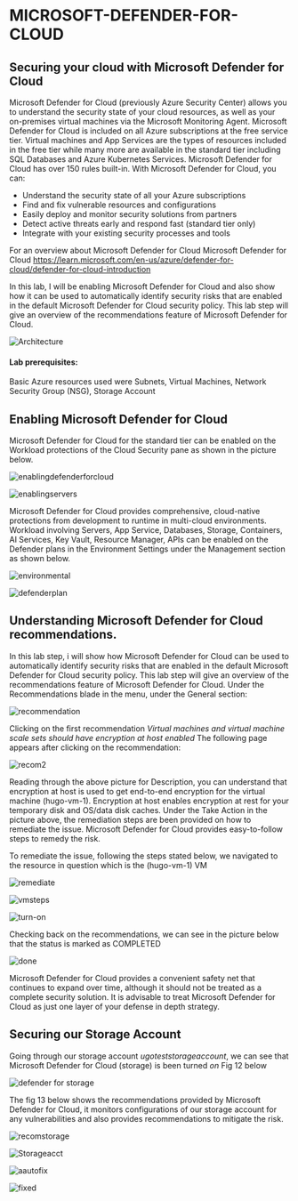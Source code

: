 # MICROSOFT-DEFENDER-FOR-CLOUD

## Securing your cloud with Microsoft Defender for Cloud

Microsoft Defender for Cloud (previously Azure Security Center) allows you to understand the security state of your cloud resources, as well as your on-premises virtual machines via the Microsoft Monitoring Agent. Microsoft Defender for Cloud is included on all Azure subscriptions at the free service tier. Virtual machines and App Services are the types of resources included in the free tier while many more are available in the standard tier including SQL Databases and Azure Kubernetes Services. Microsoft Defender for Cloud has over 150 rules built-in. With Microsoft Defender for Cloud, you can:

- Understand the security state of all your Azure subscriptions
- Find and fix vulnerable resources and configurations
- Easily deploy and monitor security solutions from partners
- Detect active threats early and respond fast (standard tier only)
- Integrate with your existing security processes and tools
 
For an overview about Microsoft Defender for Cloud Microsoft Defender for Cloud https://learn.microsoft.com/en-us/azure/defender-for-cloud/defender-for-cloud-introduction
 
 
In this lab, I will be enabling Microsoft Defender for Cloud and also show how it can be used to automatically identify security risks that are enabled in the default Microsoft Defender for Cloud security policy. This lab step will give an overview of the recommendations feature of Microsoft Defender for Cloud.

![Architecture](https://github.com/user-attachments/assets/f2f5c6e9-67aa-46a3-9692-cd2a9c77a114)

 
#### Lab prerequisites:
 
Basic Azure resources used were Subnets, Virtual Machines, Network Security Group (NSG), Storage Account
 
## Enabling Microsoft Defender for Cloud
Microsoft Defender for Cloud for the standard tier can be enabled on the Workload protections of the Cloud Security pane as shown in the picture below.

![enablingdefenderforcloud](https://github.com/user-attachments/assets/654905ca-6fe8-44d3-9d8a-5c7040eea225)

![enablingservers](https://github.com/user-attachments/assets/f28a6522-7036-42ba-a4c6-7db26c944702)

Microsoft Defender for Cloud provides comprehensive, cloud-native protections from development to runtime in multi-cloud environments. Workload involving Servers, App Service, Databases, Storage, Containers, AI Services, Key Vault, Resource Manager, APIs can be enabled on the Defender plans in the Environment Settings  under the Management section as shown below.

![environmental](https://github.com/user-attachments/assets/b6fb9013-418f-47c4-a7d9-578932950089)


![defenderplan](https://github.com/user-attachments/assets/ca9a6871-6127-43da-a809-b78b4cfe402a)


## Understanding Microsoft Defender for Cloud recommendations.

In this lab step, i will show how Microsoft Defender for Cloud can be used to automatically identify security risks that are enabled in the default Microsoft Defender for Cloud security policy. This lab step will give an overview of the recommendations feature of Microsoft Defender for Cloud. Under the Recommendations blade in the menu, under the General section:

![recommendation](https://github.com/user-attachments/assets/a56474fb-914f-4e9c-9bc1-fc1474fdbe35)

Clicking on the first recommendation *Virtual machines and virtual machine scale sets should have encryption at host enabled* 
The following page appears after clicking on the recommendation:

![recom2](https://github.com/user-attachments/assets/824730c6-0050-4578-9ffa-dc5038c5d954) 

Reading through the above picture for Description, you can understand that encryption at host is used to get end-to-end encryption for the virtual machine (hugo-vm-1). Encryption at host enables encryption at rest for your temporary disk and OS/data disk caches. Under the Take Action in the picture above, the remediation steps are been provided on how to remediate the issue.
Microsoft Defender for Cloud provides easy-to-follow steps to remedy the risk.

To remediate the issue, following the steps stated below, we navigated to the resource in question which is the (hugo-vm-1) VM

![remediate](https://github.com/user-attachments/assets/c799c64c-b5f7-4106-870f-fd94e44b4470)

![vmsteps](https://github.com/user-attachments/assets/a4af8ce0-71b1-48ac-bd0d-b118c1f71847)

![turn-on](https://github.com/user-attachments/assets/47d9ad6c-88fe-48bb-92a1-c2d4f6a26e6a)

Checking back on the recommendations, we can see in the picture below that the status is marked as COMPLETED

![done](https://github.com/user-attachments/assets/77a39b69-6f42-477d-88a1-22f1e712e280)

Microsoft Defender for Cloud provides a convenient safety net that continues to expand over time, although it should not be treated as a complete security solution. It is advisable to treat Microsoft Defender for Cloud as just one layer of your defense in depth strategy.


## Securing our Storage Account

Going through our storage account *ugoteststorageaccount*, we can see that Microsoft Defender for Cloud (storage) is been turned *on* Fig 12 below

![defender for storage](https://github.com/user-attachments/assets/7d7fc1d4-2213-4879-8e08-87321d972fba)

The fig 13 below shows the recommendations provided by Microsoft Defender for Cloud, it monitors configurations of our storage account for any vulnerabilities and also provides recommendations to mitigate the risk.

![recomstorage](https://github.com/user-attachments/assets/bcafee7f-5c05-41b6-a57a-0f4000b19c00)


![Storageacct](https://github.com/user-attachments/assets/fd7008e4-4d0e-44c3-8811-bc29272e73ad)

![aautofix](https://github.com/user-attachments/assets/a789db15-48f6-4d5b-95b9-fa5af7089a31)

![fixed](https://github.com/user-attachments/assets/437808c2-a858-4c7b-b508-ed715184592f)






























